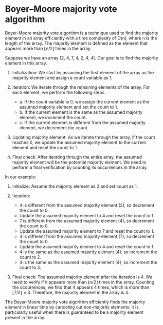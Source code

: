 # Boyer–Moore majority vote algorithm

Boyer-Moore majority vote algorithm is a technique used to find the majority element in an array efficiently with a time
complexity of O(n), where n is the length of the array. The majority element is defined as the element that appears more
than ⌊n/2⌋ times in the array.

Suppose we have an array [2, 4, 7, 4, 2, 4, 4]. Our goal is to find the majority element in this array.

1. Initialization: We start by assuming the first element of the array as the majority element and assign a count
   variable as 1.
2. Iteration: We iterate through the remaining elements of the array. For each element, we perform the following steps:

    - a. If the count variable is 0, we assign the current element as the assumed majority element and set the count to
        1.
    - b. If the current element is the same as the assumed majority element, we increment the count.
    - c. If the current element is different from the assumed majority element, we decrement the count.
3. Updating majority element: As we iterate through the array, if the count reaches 0, we update the assumed majority
   element to the current element and reset the count to 1.
4. Final check: After iterating through the entire array, the assumed majority element will be the potential majority
   element. We need to perform a final verification by counting its occurrences in the array.

In our example:

1. Initialize: Assume the majority element as 2 and set count as 1.

2. Iteration:
    - 4 is different from the assumed majority element (2), so decrement the count to 0.
    - Update the assumed majority element to 4 and reset the count to 1.
    - 7 is different from the assumed majority element (4), so decrement the count to 0.
    - Update the assumed majority element to 7 and reset the count to 1.
    - 4 is different from the assumed majority element (7), so decrement the count to 0.
    - Update the assumed majority element to 4 and reset the count to 1.
    - 4 is the same as the assumed majority element (4), so increment the count to 2.
    - 4 is the same as the assumed majority element (4), so increment the count to 3.
3. Final check: The assumed majority element after the iteration is 4. We need to verify if it appears more than
   ⌊n/2⌋ times in the array. Counting the occurrences, we find that 4 appears 4 times, which is more than ⌊7/2⌋ = 3.
   Therefore, the majority element in the array is 4.

The Boyer-Moore majority vote algorithm efficiently finds the majority element in linear time by canceling out
non-majority elements. It is particularly useful when there is guaranteed to be a majority element present in the
array.